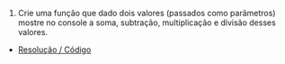 01) Crie uma função que dado dois valores (passados como parâmetros) mostre no console a soma, subtração, multiplicação e divisão desses valores. 

* [Resolução / Código](01.js)
